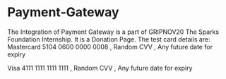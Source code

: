 # Payment-Gateway
The Integration of Payment Gateway is a part of GRIPNOV20 The Sparks Foundation Internship.
It is a Donation Page.
The test card details are:
Mastercard
5104 0600 0000 0008  ,
Random CVV  ,
Any future date for expiry

Visa 
4111 1111 1111 1111  ,
Random CVV   ,
Any future date for expiry
